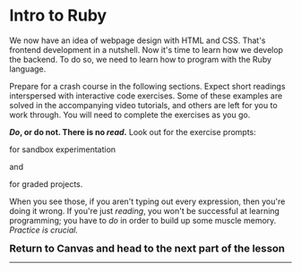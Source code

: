 # Intro to Ruby

We now have an idea of webpage design with HTML and CSS. That's frontend development in a nutshell. Now it's time to learn how we develop the backend. To do so, we need to learn how to program with the Ruby language. 

Prepare for a crash course in the following sections. Expect short readings interspersed with interactive code exercises. Some of these examples are solved in the accompanying video tutorials, and others are left for you to work through. You will need to complete the exercises as you go.

**_Do_, or do not. There is no  _read_.** Look out for the exercise prompts:

<div class="experiment" markdown="1">
  for sandbox experimentation
</div>

and

<div class="proj" markdown="1">
  for graded projects.
</div>

When you see those, if you aren't typing out every expression, then you're doing it wrong. If you're just _reading_, you won't be successful at learning programming; you have to _do_ in order to build up some muscle memory. _Practice is crucial._

<span style="font-size: large">**Return to Canvas and head to the next part of the lesson**</span>

----